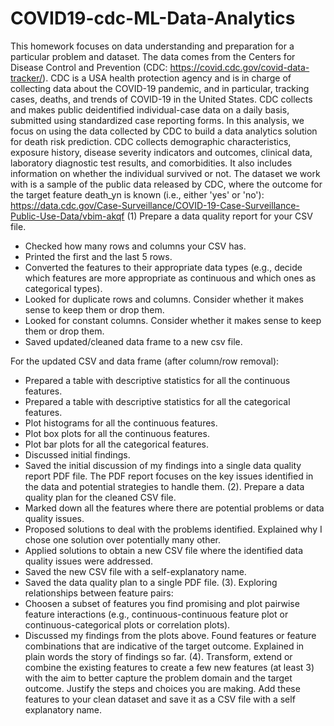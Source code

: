 # COVID19-cdc-ML-Data-Analytics
This homework focuses on data understanding and preparation for a particular problem and dataset. The data comes from the Centers for Disease Control and Prevention (CDC: https://covid.cdc.gov/covid-data-tracker/). CDC is a USA health protection agency and is in charge of collecting data about the COVID-19 pandemic, and in particular, tracking cases, deaths, and trends of COVID-19 in the United States. CDC collects and makes public deidentified individual-case data on a daily basis, submitted using standardized case reporting forms. In this analysis, we focus on using the data collected by CDC to build a data analytics solution for death risk prediction. CDC collects demographic characteristics, exposure history, disease severity indicators and outcomes, clinical data, laboratory diagnostic test results, and comorbidities. It also includes information on whether the individual survived or not.
The dataset we work with is a sample of the public data released by CDC, where the outcome for the target feature death_yn is known (i.e., either 'yes' or 'no'): https://data.cdc.gov/Case-Surveillance/COVID-19-Case-Surveillance-Public-Use-Data/vbim-akqf
(1) Prepare a data quality report for your CSV file. 
- Checked how many rows and columns your CSV has.
- Printed the first and the last 5 rows.
- Converted the features to their appropriate data types (e.g., decide which features are more appropriate as continuous and which ones as categorical types). 
- Looked for duplicate rows and columns. Consider whether it makes sense to keep them or drop them.
- Looked for constant columns. Consider whether it makes sense to keep them or drop them.
- Saved updated/cleaned data frame to a new csv file.

For the updated CSV and data frame (after column/row removal):
- Prepared a table with descriptive statistics for all the continuous features.
- Prepared a table with descriptive statistics for all the categorical features.
- Plot histograms for all the continuous features.
- Plot box plots for all the continuous features.
- Plot bar plots for all the categorical features.
- Discussed initial findings.
- Saved the initial discussion of my findings into a single data quality report PDF file. The PDF report focuses on the key issues identified in the data and potential strategies to handle them.
(2). Prepare a data quality plan for the cleaned CSV file.
- Marked down all the features where there are potential problems or data quality issues.
- Proposed solutions to deal with the problems identified. Explained why I chose one solution over potentially many other.
- Applied solutions to obtain a new CSV file where the identified data quality issues were addressed. 
- Saved the new CSV file with a self-explanatory name. 
- Saved the data quality plan to a single PDF file.
(3). Exploring relationships between feature pairs:
- Choosen a subset of features you find promising and plot pairwise feature interactions (e.g., continuous-continuous feature plot or continuous-categorical plots or correlation plots). 
- Discussed my findings from the plots above. Found features or feature combinations that are indicative of the target outcome. Explained in plain words the story of findings so far.
(4). Transform, extend or combine the existing features to create a few new features (at least 3) with the aim to better capture the problem domain and the target outcome. Justify the steps and choices you are making. Add these features to your clean dataset and save it as a CSV file with a self explanatory name.

